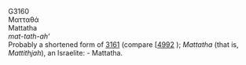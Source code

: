 G3160  
Ματταθά  
Mattatha  
*mat-tath-ah‘*  
Probably a shortened form of [3161](g3161) (compare \[[4992](h4992) );
*Mattatha* (that is, *Mattithjah*), an Israelite: - Mattatha.  
